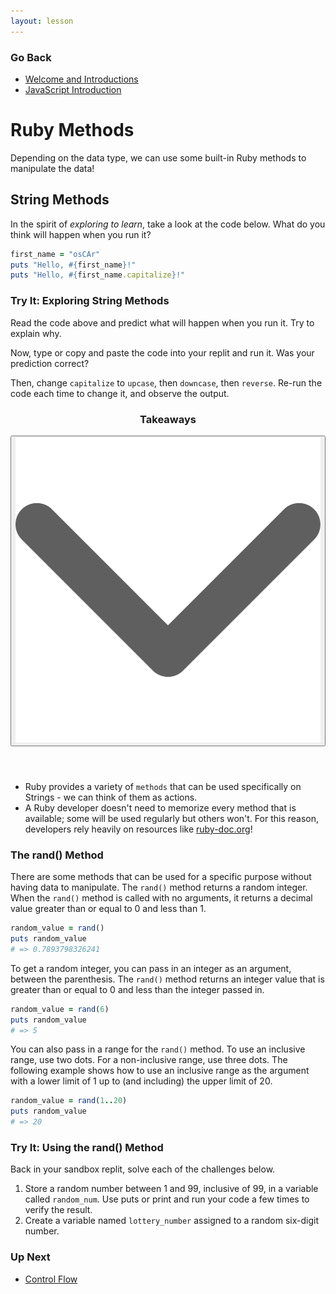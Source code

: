 ```yaml
---
layout: lesson
---
```


### Go Back

- [Welcome and Introductions](../)
- [JavaScript Introduction](../js-intro)

# Ruby Methods

Depending on the data type, we can use some built-in Ruby methods to manipulate the data!

## String Methods

In the spirit of _exploring to learn_, take a look at the code below. What do you think will happen when you run it?

```ruby
first_name = "osCAr"
puts "Hello, #{first_name}!"
puts "Hello, #{first_name.capitalize}!"
```

<div class="try-it-new">
  <h3>Try It: Exploring String Methods</h3>
  <p>Read the code above and predict what will happen when you run it. Try to explain why.</p>
  <p>Now, type or copy and paste the code into your replit and run it. Was your prediction correct?</p>
  <p>Then, change <code>capitalize</code> to <code>upcase</code>, then <code>downcase</code>, then <code>reverse</code>. Re-run the code each time to change it, and observe the output.</p>
</div>

<div class="expander expander-lesson">
  <header>
    <h3 class="spicy-click">Takeaways</h3>
    <div>
      <button class="expander-btn">
          <img
            src="../../assets/icons/arrow.svg"
            alt="expander arrow icon" />
      </button>
    </div>
  </header>
  <div class="hide">
    <ul>
      <li>Ruby provides a variety of <code>methods</code> that can be used specifically on Strings - we can think of them as actions.</li>
      <li>A Ruby developer doesn't need to memorize every method that is available; some will be used regularly but others won't. For this reason, developers rely heavily on resources like <a target="blank" href="https://ruby-doc.org/core-3.0.1/String.html">ruby-doc.org</a>!</li>
    </ul>
  </div>
</div>

### The rand() Method

There are some methods that can be used for a specific purpose without having data to manipulate. The <code>rand()</code> method returns a random integer. When the <code>rand()</code> method is called with no arguments, it returns a decimal value greater than or equal to 0 and less than 1.

```ruby
random_value = rand()
puts random_value
# => 0.7893798326241
```

To get a random integer, you can pass in an integer as an argument, between the parenthesis. The <code>rand()</code> method returns an integer value that is greater than or equal to 0 and less than the integer passed in.

```ruby
random_value = rand(6)
puts random_value
# => 5
```

You can also pass in a range for the <code>rand()</code> method. To use an inclusive range, use two dots. For a non-inclusive range, use three dots. The following example shows how to use an inclusive range as the argument with a lower limit of 1 up to (and including) the upper limit of 20.

```ruby
random_value = rand(1..20)
puts random_value
# => 20
```

<div class="try-it-new">
  <h3>Try It: Using the rand() Method</h3>
  <p>Back in your sandbox replit, solve each of the challenges below.</p>
  <ol>
    <li>Store a random number between 1 and 99, inclusive of 99, in a variable called <code>random_num</code>. Use puts or print and run your code a few times to verify the result.</li>
    <li>Create a variable named <code>lottery_number</code> assigned to a random six-digit number.</li>
  </ol>
</div>

### Up Next

- [Control Flow](../control-flow)
